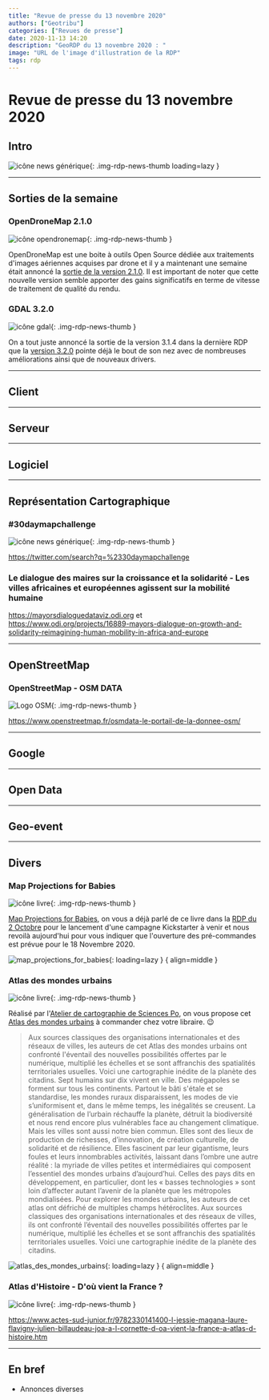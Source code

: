 ```yaml
---
title: "Revue de presse du 13 novembre 2020"
authors: ["Geotribu"]
categories: ["Revues de presse"]
date: 2020-11-13 14:20
description: "GeoRDP du 13 novembre 2020 : "
image: "URL de l'image d'illustration de la RDP"
tags: rdp
---
```


# Revue de presse du 13 novembre 2020

## Intro

![icône news générique](https://cdn.geotribu.fr/img/internal/icons-rdp-news/news.png "News"){: .img-rdp-news-thumb loading=lazy }

----

## Sorties de la semaine

### OpenDroneMap 2.1.0

![icône opendronemap](https://cdn.geotribu.fr/images/logos-icones/logiciels_librairies/odm.png "OpenDroneMap"){: .img-rdp-news-thumb }

OpenDroneMap est une boite à outils Open Source dédiée aux traitements d'images aériennes acquises par drone et il y a maintenant une semaine était annoncé la [sortie de la version 2.1.0](https://www.opendronemap.org/2020/11/opendronemap-2-1-0-the-biggest-update-yet/). Il est important de noter que cette nouvelle version semble apporter des gains significatifs en terme de vitesse de traitement de qualité du rendu.

### GDAL 3.2.0

![icône gdal](https://cdn.geotribu.fr/images/logos-icones/logiciels_librairies/gdal.png "GDAL"){: .img-rdp-news-thumb }

On a tout juste annoncé la sortie de la version 3.1.4 dans la dernière RDP que la [version 3.2.0](https://lists.osgeo.org/pipermail/gdal-dev/2020-November/052901.html) pointe déjà le bout de son nez avec de nombreuses améliorations ainsi que de nouveaux drivers.

----

## Client

----

## Serveur

----

## Logiciel

----

## Représentation Cartographique

### #30daymapchallenge

![icône news générique](https://cdn.geotribu.fr/img/internal/icons-rdp-news/news.png "News"){: .img-rdp-news-thumb }

https://twitter.com/search?q=%2330daymapchallenge

### Le dialogue des maires sur la croissance et la solidarité - Les villes africaines et européennes agissent sur la mobilité humaine

https://mayorsdialoguedataviz.odi.org et https://www.odi.org/projects/16889-mayors-dialogue-on-growth-and-solidarity-reimagining-human-mobility-in-africa-and-europe

----

## OpenStreetMap

### OpenStreetMap - OSM DATA

![Logo OSM](https://cdn.geotribu.fr/img/logos-icones/OpenStreetMap/Openstreetmap.png){: .img-rdp-news-thumb }

https://www.openstreetmap.fr/osmdata-le-portail-de-la-donnee-osm/

----

## Google

----

## Open Data

----

## Geo-event

----

## Divers

### Map Projections for Babies

![icône livre](https://cdn.geotribu.fr/img/logos-icones/divers/livre.png "Logo livre"){: .img-rdp-news-thumb }

[Map Projections for Babies](https://www.mapsforbabies.com), on vous a déjà parlé de ce livre dans la [RDP du 2 Octobre](https://static.geotribu.fr/rdp/2020/rdp_2020-10-02/#map-projections-for-babies) pour le lancement d'une campagne Kickstarter à venir et nous revoilà aujourd'hui pour vous indiquer que l'ouverture des pré-commandes est prévue pour le 18 Novembre 2020.

![map_projections_for_babies](https://cdn.geotribu.fr/img/logos-icones/livres/map_projections_for_babies.png "Map projections for babies"){: loading=lazy }
{ align=middle }

### Atlas des mondes urbains

![icône livre](https://cdn.geotribu.fr/img/logos-icones/divers/livre.png "Logo livre"){: .img-rdp-news-thumb }

Réalisé par l'[Atelier de cartographie de Sciences Po](https://www.sciencespo.fr/cartographie/), on vous propose cet [Atlas des mondes urbains](http://www.pressesdesciencespo.fr/fr/book/?gcoi=27246100249530) à commander chez votre libraire. :wink:

> Aux sources classiques des organisations internationales et des réseaux de villes, les auteurs de cet Atlas des mondes urbains ont confronté l'éventail des nouvelles possibilités offertes par le numérique, multiplié les échelles et se sont affranchis des spatialités territoriales usuelles. Voici une cartographie inédite de la planète des citadins. Sept humains sur dix vivent en ville. Des mégapoles se forment sur tous les continents. Partout le bâti s'étale et se standardise, les mondes ruraux disparaissent, les modes de vie s’uniformisent et, dans le même temps, les inégalités se creusent. La généralisation de l’urbain réchauffe la planète, détruit la biodiversité et nous rend encore plus vulnérables face au changement climatique. Mais les villes sont aussi notre bien commun. Elles sont des lieux de production de richesses, d’innovation, de création culturelle, de solidarité et de résilience. Elles fascinent par leur gigantisme, leurs foules et leurs innombrables activités, laissant dans l’ombre une autre réalité : la myriade de villes petites et intermédiaires qui composent l’essentiel des mondes urbains d’aujourd’hui. Celles des pays dits en développement, en particulier, dont les « basses technologies » sont loin d’affecter autant l’avenir de la planète que les métropoles mondialisées. Pour explorer les mondes urbains, les auteurs de cet atlas ont défriché de multiples champs hétéroclites. Aux sources classiques des organisations internationales et des réseaux de villes, ils ont confronté l’éventail des nouvelles possibilités offertes par le numérique, multiplié les échelles et se sont affranchis des spatialités territoriales usuelles. Voici une cartographie inédite de la planète des citadins.

![atlas_des_mondes_urbains](https://cdn.geotribu.fr/img/logos-icones/livres/atlas_des_mondes_urbains.jpg "Atlas des mondes urbains"){: loading=lazy }
{ align=middle }

### Atlas d'Histoire - D'où vient la France ?

![icône livre](https://cdn.geotribu.fr/img/logos-icones/divers/livre.png "Logo livre"){: .img-rdp-news-thumb }

https://www.actes-sud-junior.fr/9782330141400-l-jessie-magana-laure-flavigny-julien-billaudeau-joa-a-l-cornette-d-oa-vient-la-france-a-atlas-d-histoire.htm

----

## En bref

- Annonces diverses
